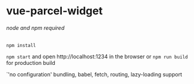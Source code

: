 # vue-parcel-widget

###### node and npm required

`npm install`

`npm start` and open http://localhost:1234 in the browser or `npm run build` for production build

`'no configuration' bundling, babel, fetch, routing, lazy-loading support
